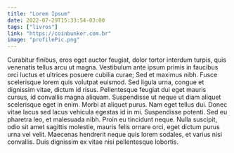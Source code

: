 ```yaml
---
title: "Lorem Ipsum"
date: 2022-07-29T15:33:54-03:00
tags: ["livros"]
link: "https://coinbunker.com.br"
image: "profilePic.png"
---
```

Curabitur finibus, eros eget auctor feugiat, dolor tortor interdum turpis, quis venenatis tellus arcu ut magna. Vestibulum ante ipsum primis in faucibus orci luctus et ultrices posuere cubilia curae; Sed et maximus nibh. Fusce scelerisque lorem quis volutpat euismod. Sed ligula urna, congue et dignissim vitae, dictum id risus. Pellentesque feugiat dui eget mauris cursus, id convallis magna aliquam. Suspendisse ut neque ut diam aliquet scelerisque eget in enim. Morbi at aliquet purus. Nam eget tellus dui. Donec vitae lacus sed lacus vehicula egestas id in mi. Suspendisse potenti. Sed eu pharetra leo, et malesuada nibh. Proin eu tincidunt neque. Nulla suscipit, odio sit amet sagittis molestie, mauris felis ornare orci, eget dictum purus urna vel velit. Maecenas hendrerit neque quis lorem sodales, et varius nisi convallis. Duis dignissim ex vitae nisi pellentesque lobortis. 
